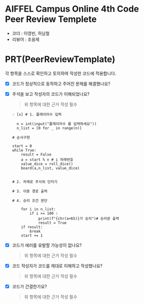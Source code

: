 # AIFFEL Campus Online 4th Code Peer Review Templete

- 코더 : 이영빈, 허남철
- 리뷰어 : 조웅제


# PRT(PeerReviewTemplate) 

각 항목을 스스로 확인하고 토의하여 작성한 코드에 적용합니다.

- [x] 코드가 정상적으로 동작하고 주어진 문제를 해결했나요?

- [x] 주석을 보고 작성자의 코드가 이해되었나요?

  > 위 항목에 대한 근거 작성 필수

  ```
  - [x] # 1. 플레이어수 입력
  
    n = int(input("플레이어수 를 입력하세요"))
    n_list = [0 for _ in range(n)]
  
  # 순서구현
  
  start = 0
  while True:
      result = False
      a = start % n # i 차례번호
      value_dice = roll_dice()
      board(a,n_list, value_dice)
      
  
  # 2. 차례로 주사위 던지기
  
  # 3. 이동 경로 출력
  
  # 4. 승리 조건 판단
  
      for i in n_list:
          if i >= 100 :
              print(f"{chr(a+65)}가 승리")# 승리문 출력
              result = True
      if result:
          break
      start += 1
  
  ```

  

- [x] 코드가 에러를 유발할 가능성이 없나요?

  >위 항목에 대한 근거 작성 필수

- [x] 코드 작성자가 코드를 제대로 이해하고 작성했나요?

  > 위 항목에 대한 근거 작성 필수

- [x] 코드가 간결한가요?

  > 위 항목에 대한 근거 작성 필수
